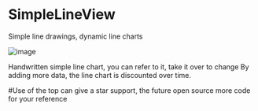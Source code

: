# SimpleLineView
Simple line drawings, dynamic line charts

![image](https://github.com/brulser/SimpleLineView/blob/main/gif/chartlineview.gif)


Handwritten simple line chart, you can refer to it, take it over to change
By adding more data, the line chart is discounted over time.

#Use of the top can give a star support, the future open source more code for your reference
